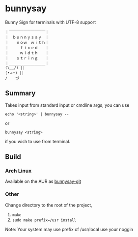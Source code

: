 # bunnysay
Bunny Sign for terminals with UTF-8 support

```
｜￣￣￣￣￣￣￣￣￣￣｜
｜　ｂｕｎｎｙｓａｙ　｜
｜　　ｎｏｗ　ｗｉｔｈ｜
｜　　　ｆｉｘｅｄ　　｜
｜　　　ｗｉｄｔｈ　　｜
｜　　ｓｔｒｉｎｇ　　｜
｜＿＿＿＿＿＿＿＿＿＿｜
(\__/) ||
(•ㅅ•) ||
/ 　 づ
```

## Summary

Takes input from standard input or cmdline args, you can use

`echo '<string>' | bunnysay --`

or

`bunnysay <string>`

if you wish to use from terminal.

## Build
### Arch Linux
Available on the AUR as [bunnysay-git](https://aur.archlinux.org/packages/bunnysay-git)
### Other

Change directory to the root of the project,

1. `make`
2. `sudo make prefix=/usr install`

Note: Your system may use prefix of /usr/local use your noggin
